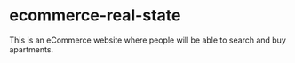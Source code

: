 # ecommerce-real-state
This is an eCommerce website where people will be able to search and buy apartments.
